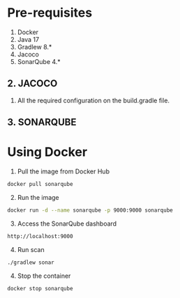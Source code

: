 # Pre-requisites

1. Docker
2. Java 17
3. Gradlew 8.*
4. Jacoco
5. SonarQube 4.*

## 2. JACOCO

1. All the required configuration on the build.gradle file.


## 3. SONARQUBE

# Using Docker

1. Pull the image from Docker Hub

```bash
docker pull sonarqube
```

2. Run the image

```bash
docker run -d --name sonarqube -p 9000:9000 sonarqube
```

3. Access the SonarQube dashboard

```bash
http://localhost:9000
```

4. Run scan

```bash 
./gradlew sonar
```

4. Stop the container

```bash
docker stop sonarqube
```
